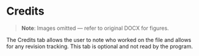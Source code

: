 # Credits

> **Note**: Images omitted — refer to original DOCX for figures.


The Credits tab allows the user to note who worked on the file and allows for any revision tracking\. This tab is optional and not read by the program\.

